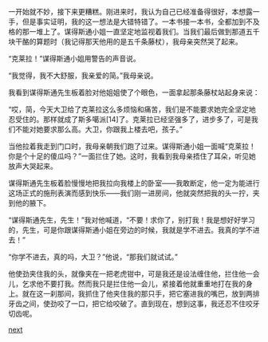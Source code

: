 
一开始就不妙，接下来更糟糕。刚进来时，我认为自己已经准备得很好，本想露一手，但是事实证明，我的这一想法是大错特错了。一本书接一本书，全都加到不及格的那一堆上了。谋得斯通小姐一直坚定地监视着我们。当我们最后做到那道五千块干酪的算题时（我记得那天他用的是五千条藤杖），我母亲突然哭了起来。

“克莱拉！”谋得斯通小姐用警告的声音说。

“我觉得，我不大舒服，我亲爱的简。”我母亲说。

我看到谋得斯通先生板着脸对他姐姐使了个眼色，一面拿起那条藤杖站起身来说：

“哎，简，今天大卫给了克莱拉这么多烦恼和痛苦，我们是不能要求她完全坚定地忍受住的。那样就成了斯多噶派[14]了。克莱拉已经坚强多了，进步多了，可是我们不能对她要求那么高。大卫，你跟我上楼去吧，孩子。”

当他拉着我走到门口时，我母亲朝我们跑了过来。谋得斯通小姐一面喊“克莱拉！你是个十足的傻瓜吗？”一面拦住了她。这时，我看到我母亲捂住了耳朵，听见她放声大哭起来。

谋得斯通先生板着脸慢慢地把我拉向我楼上的卧室——我敢断定，他一定为能进行这场正式的施刑表演而感到快乐——我们刚一进房间，他就突然把我的头一拧，夹到他的腋下。

“谋得斯通先生，先生！”我对他喊道，“不要！求你了，别打我！我是想好好学习的，先生，可是你跟谋得斯通小姐在旁边的时候，我就是学不进去。我真的学不进去！”

“你学不进去，真的吗，大卫？”他说，“那我们就试试。”

他使劲夹住我的头，就像夹在一把老虎钳中，可是我还是设法缠住他，拦住他一会儿，乞求他不要打我。然而我只是拦住他一会儿，紧接着他就重重地打在我的身上。就在这一刹那间，我抓住了他夹住我的那只手，把它塞进我的嘴巴，放到两排牙齿之间，使劲咬了一口，把它给咬破了。直到现在，想到这事，我还忍不住咬牙切齿呢。

[next](page63)